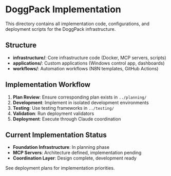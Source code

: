 # DoggPack Implementation

This directory contains all implementation code, configurations, and deployment scripts for the DoggPack infrastructure.

## Structure

- **infrastructure/**: Core infrastructure code (Docker, MCP servers, scripts)
- **applications/**: Custom applications (Windows control app, dashboards)
- **workflows/**: Automation workflows (N8N templates, GitHub Actions)

## Implementation Workflow

1. **Plan Review**: Ensure corresponding plan exists in `../planning/`
2. **Development**: Implement in isolated development environments
3. **Testing**: Use testing frameworks in `../testing/`
4. **Validation**: Run deployment validators
5. **Deployment**: Execute through Claude coordination

## Current Implementation Status

- **Foundation Infrastructure**: In planning phase
- **MCP Servers**: Architecture defined, implementation pending
- **Coordination Layer**: Design complete, development ready

See deployment plans for implementation priorities.